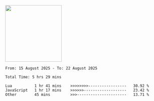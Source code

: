 <img height="180em" src="https://github-readme-stats-eight-theta.vercel.app/api?username=bkundev&show_icons=true&theme=radical&include_all_commits=true&count_private=true"/>
<!--START_SECTION:waka-->

```all_time
From: 15 August 2025 - To: 22 August 2025

Total Time: 5 hrs 29 mins

Lua          1 hr 41 mins    >>>>>>>>-----------------   30.92 %
JavaScript   1 hr 17 mins    >>>>>>-------------------   23.42 %
Other        45 mins         >>>----------------------   13.71 %
```

<!--END_SECTION:waka-->
